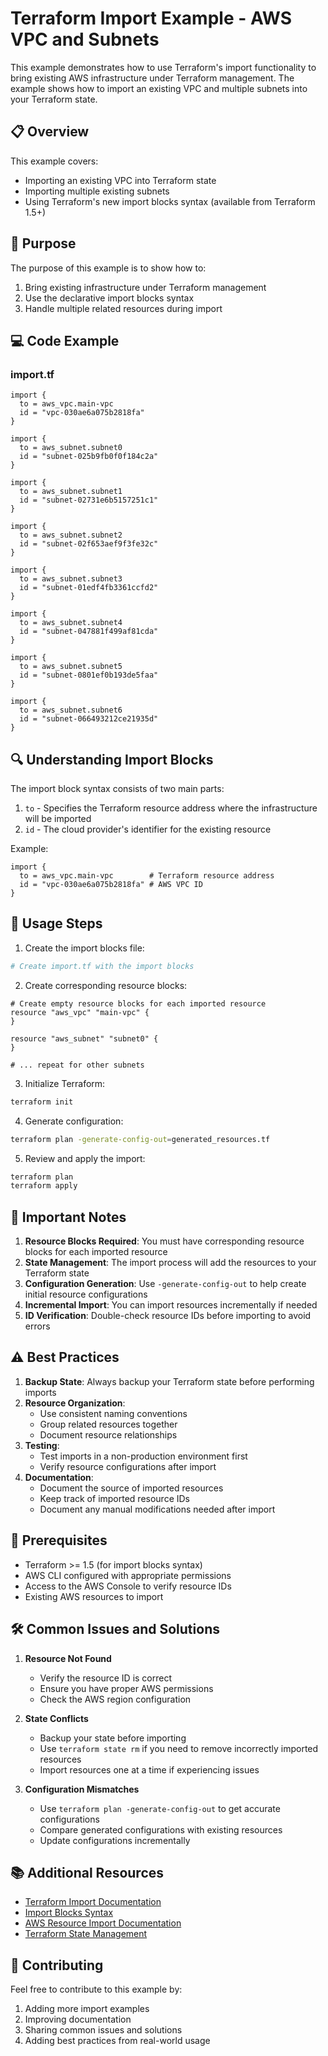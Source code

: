 # Terraform Import Example - AWS VPC and Subnets

This example demonstrates how to use Terraform's import functionality to bring existing AWS infrastructure under Terraform management. The example shows how to import an existing VPC and multiple subnets into your Terraform state.

## 📋 Overview

This example covers:
- Importing an existing VPC into Terraform state
- Importing multiple existing subnets
- Using Terraform's new import blocks syntax (available from Terraform 1.5+)

## 🎯 Purpose

The purpose of this example is to show how to:
1. Bring existing infrastructure under Terraform management
2. Use the declarative import blocks syntax
3. Handle multiple related resources during import

## 💻 Code Example

### import.tf
```hcl
import {
  to = aws_vpc.main-vpc
  id = "vpc-030ae6a075b2818fa"
}

import {
  to = aws_subnet.subnet0
  id = "subnet-025b9fb0f0f184c2a"
}

import {
  to = aws_subnet.subnet1
  id = "subnet-02731e6b5157251c1"
}

import {
  to = aws_subnet.subnet2
  id = "subnet-02f653aef9f3fe32c"
}

import {
  to = aws_subnet.subnet3
  id = "subnet-01edf4fb3361ccfd2"
}

import {
  to = aws_subnet.subnet4
  id = "subnet-047881f499af81cda"
}

import {
  to = aws_subnet.subnet5
  id = "subnet-0801ef0b193de5faa"
}

import {
  to = aws_subnet.subnet6
  id = "subnet-066493212ce21935d"
}
```

## 🔍 Understanding Import Blocks

The import block syntax consists of two main parts:
1. `to` - Specifies the Terraform resource address where the infrastructure will be imported
2. `id` - The cloud provider's identifier for the existing resource

Example:
```hcl
import {
  to = aws_vpc.main-vpc        # Terraform resource address
  id = "vpc-030ae6a075b2818fa" # AWS VPC ID
}
```

## 🚀 Usage Steps

1. Create the import blocks file:
```bash
# Create import.tf with the import blocks
```

2. Create corresponding resource blocks:
```hcl
# Create empty resource blocks for each imported resource
resource "aws_vpc" "main-vpc" {
}

resource "aws_subnet" "subnet0" {
}

# ... repeat for other subnets
```

3. Initialize Terraform:
```bash
terraform init
```

4. Generate configuration:
```bash
terraform plan -generate-config-out=generated_resources.tf
```

5. Review and apply the import:
```bash
terraform plan
terraform apply
```

## 📝 Important Notes

1. **Resource Blocks Required**: You must have corresponding resource blocks for each imported resource
2. **State Management**: The import process will add the resources to your Terraform state
3. **Configuration Generation**: Use `-generate-config-out` to help create initial resource configurations
4. **Incremental Import**: You can import resources incrementally if needed
5. **ID Verification**: Double-check resource IDs before importing to avoid errors

## ⚠️ Best Practices

1. **Backup State**: Always backup your Terraform state before performing imports
2. **Resource Organization**: 
   - Use consistent naming conventions
   - Group related resources together
   - Document resource relationships
3. **Testing**:
   - Test imports in a non-production environment first
   - Verify resource configurations after import
4. **Documentation**:
   - Document the source of imported resources
   - Keep track of imported resource IDs
   - Document any manual modifications needed after import

## 🔧 Prerequisites

- Terraform >= 1.5 (for import blocks syntax)
- AWS CLI configured with appropriate permissions
- Access to the AWS Console to verify resource IDs
- Existing AWS resources to import

## 🛠 Common Issues and Solutions

1. **Resource Not Found**
   - Verify the resource ID is correct
   - Ensure you have proper AWS permissions
   - Check the AWS region configuration

2. **State Conflicts**
   - Backup your state before importing
   - Use `terraform state rm` if you need to remove incorrectly imported resources
   - Import resources one at a time if experiencing issues

3. **Configuration Mismatches**
   - Use `terraform plan -generate-config-out` to get accurate configurations
   - Compare generated configurations with existing resources
   - Update configurations incrementally

## 📚 Additional Resources

- [Terraform Import Documentation](https://developer.hashicorp.com/terraform/cli/import)
- [Import Blocks Syntax](https://developer.hashicorp.com/terraform/language/import)
- [AWS Resource Import Documentation](https://registry.terraform.io/providers/hashicorp/aws/latest/docs)
- [Terraform State Management](https://developer.hashicorp.com/terraform/language/state)

## 🤝 Contributing

Feel free to contribute to this example by:
1. Adding more import examples
2. Improving documentation
3. Sharing common issues and solutions
4. Adding best practices from real-world usage